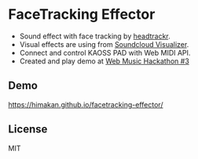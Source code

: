 FaceTracking Effector
======================

- Sound effect with face tracking by [headtrackr](https://github.com/auduno/headtrackr/).
- Visual effects are using from [Soundcloud Visualizer](https://github.com/michaelbromley/soundcloud-visualizer).
- Connect and control KAOSS PAD with Web MIDI API.
- Created and play demo at [Web Music Hackathon #3](http://googledevjp.blogspot.jp/2014/08/web-music-3.html)

## Demo
https://himakan.github.io/facetracking-effector/

## License
MIT
